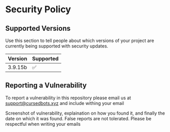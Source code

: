 # Security Policy

## Supported Versions

Use this section to tell people about which versions of your project are
currently being supported with security updates.

| Version | Supported          |
| ------- | ------------------ |
| 3.9.15b   | :white_check_mark: |


## Reporting a Vulnerability

To report a vulnerability in this repository please email us at support@cursedbots.xyz and include withing your email 

Screenshot of vulnerability, explaination on how you found it, and finally the date on which it was found. False reports are not tolerated. Please be respectful when writing your emails
